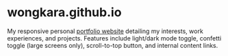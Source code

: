 # wongkara.github.io
My responsive personal [portfolio website](https://wongkara.github.io) detailing my interests, work experiences, and projects. Features include light/dark mode toggle, confetti toggle (large screens only), scroll-to-top button, and internal content links.

